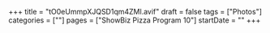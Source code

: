 +++
title = "tO0eUmmpXJQSD1qm4ZMl.avif"
draft = false
tags = ["Photos"]
categories = [""]
pages = ["ShowBiz Pizza Program 10"]
startDate = ""
+++
